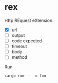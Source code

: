 # rex
Http REquest eXtension.

- [x] url
- [ ] output
- [ ] code expected
- [ ] timeout
- [ ] body
- [ ] method

Run
```
cargo run -- -u foo
```
